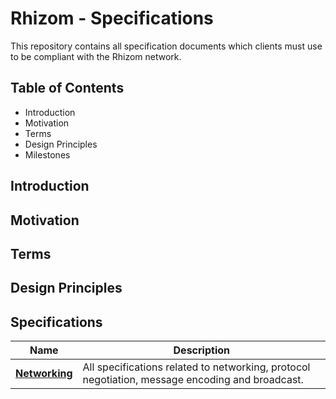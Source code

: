 # Rhizom - Specifications

This repository contains all specification documents which clients must use to be compliant with the Rhizom network.

## Table of Contents
- Introduction
- Motivation
- Terms
- Design Principles
- Milestones

## Introduction

## Motivation

## Terms

## Design Principles

## Specifications

| Name              | Description                                                                                                                                                                             |
|-------------------|-----------------------------------------------------------------------------------------------------------------------------------------------------------------------------------------|
| [**Networking**](https://github.com/rhizomplatform/rhizom-specs/blob/main/networking/README.md)       | All specifications related to networking, protocol negotiation, message encoding and broadcast. |
